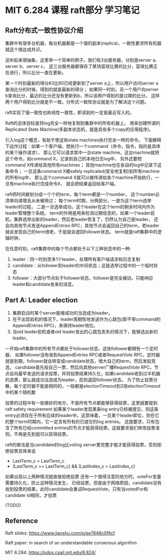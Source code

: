 # MIT 6.284 课程 raft部分 学习笔记
## Raft分布式一致性协议介绍
集群中有很多台机器，每台机器都是一个值的副本(replica)，一致性要求所有机器就这个值达成共识。

这听起来很抽象，这里举一个简单的例子。我们有3台服务器，分别是server a、server b、server c，
这三台服务器都保存了某场篮球比赛的比分，篮球比赛正在进行，所以比分一直在更新。

某一个时刻最新的得分83比80已经更新到了server a上，所以用户访问server a查询比分的时候，得到的就是最新的得分；
如果同一时刻，另一个用户向server b查询比分，最近的比分还没有更新到b，所以该用户得到的是过期的比分。
这样两个用户得到比分就是不一致。分布式一致性协议就是为了解决这个问题。

raft实现了强一致性也称线性一致性，即读到的一定是最近写入的。

Raft的总体目标是将log完全一样地复制到集群中的所有机器上，
用来创建所谓的Replicated State Machine(多副本状态机，就是具有多个copy的应用程序)。

引入log这个概念，有助于使这些state machines执行完全一样的命令。
下面解释下运作过程：如果一个客户端，想执行一个command（命令，指令，指的是具体的某个操作请求），
那么它可以请求其中一台state machine，这台machine就把这个命令，如command X，记录到自己的本地日志log中，
另外还要把command X传递给其他所有machines；
其他machine也在各自的log中记录下这条命令；
一旦这条command X被safely replicated(安全地复制)到所有machine的所有log中，
那么这个command X就可以被传递给各个machine开始执行，一旦有machine执行完成命令X，
就会把结果返回给客户端。

raft把时间被划分成一个个的term，每个term都是一个number，
这个number必须单向递增且从未被用过；
每个term时期，分两部分，一是为这个term选举leader的过程，
二是一旦选举成功，这个leader在这个term的剩余时间内作为leader管理整个系统。
term的作用是用来检测过期信息的，如果一个leader宕机，集群选举出新的leader，然后老leader恢复了，仍然认为自己是leader，
还会向其他节点发送AppendEntries RPC，其他节点会返回自己的term，老leader就会发现自己的term很老，于是就会退回follower状态。
term就是raft集群中的逻辑时钟。

在任意时刻，raft集群中的每个节点都处于以下三种状态中的一种:
1. leader：同一时刻至多1个leader，处理所有客户端请求和日志复制
2. candidate：从follower到leader的中间状态；这是选举过程中的一个临时状态
3. follower：大部分节点处于follower状态，follower是完全被动，只能响应leader和candidate发来的消息。


## Part A: Leader election
1. 集群启动时某个server能够成功的当选成为leader。
2. 在不出现宕机的情况下，leader周期性地发送作为心跳包(即不带command的AppendEntries RPC)，来保持leader地位。
3. 当old leader宕机或者old leader发出的心跳包丢失的情况下，能够选出新的leader。

一开始raft集群中的所有节点都处于follower状态，这些follower都拥有一个定时器，
如果follower没有收到AppendEntries RPC或者RequestVote RPC，定时器就是到期，follower就会转变成candidate状态，增大自己的term，然后发起竞选，
candidate首先投自己一票，然后向其他server广播RequestVote RPC，节点会向最早发送的请求投票，并将投票结果持久化，如果candidate收到过半机器的选票，那么就成功当选成为leader，否则退回follower状态。
为了防止投票分散，每个定时器不能是相同的，一般都是electionTimeout到2倍electionTimeout中的某个随机数


投票的过程中有一些微妙的地方，不是所有节点都能够获得投票，这里就要提到raft safety requirement
如果某个leader发现某条log entry已经被提交，则这条entry必须存在于所有后续的leader中。这意味着，一旦某个leader即位，则在它的整个term时期内，它一定含有所有的已提交的log entries。
这就要求，只有包含了所有已经committed entries的节点才能获得投票。这就要求我们修改投票准则，不再是先到就可以获得投票。

raft的做法是当candidate的log比voting server更完整才能才能获得投票，否则拒绝投票具体来说

- LastTerm_v > LastTerm_c
- (LastTerm_v == LastTerm_c) && (LastIndex_v > LastIndex_c)


如果出现以上两种情况就直接拒绝投票
还有一个值得注意的地方时，voteFor变量需要持久化，防止这种情况发生，
已经投票，但是由于网络原因，candidate没有收到投票的结果，此时candidate会重试RequestVote，只有当votedFor和candidate Id相同，才投票

(TODO)

## Reference
Raft slides: https://www.jianshu.com/p/ee7646c0f4cf

Raft paper: in search of an understandable consensus algorithm

MIT 6.284: https://pdos.csail.mit.edu/6.824/